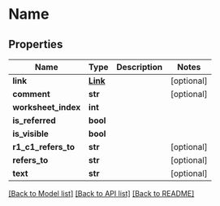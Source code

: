 # Name

## Properties
Name | Type | Description | Notes
------------ | ------------- | ------------- | -------------
**link** | [**Link**](Link.md) |  | [optional] 
**comment** | **str** |  | [optional] 
**worksheet_index** | **int** |  | 
**is_referred** | **bool** |  | 
**is_visible** | **bool** |  | 
**r1_c1_refers_to** | **str** |  | [optional] 
**refers_to** | **str** |  | [optional] 
**text** | **str** |  | [optional] 

[[Back to Model list]](../README.md#documentation-for-models) [[Back to API list]](../README.md#documentation-for-api-endpoints) [[Back to README]](../README.md)


